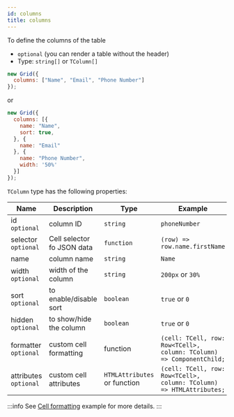 ```yaml
---
id: columns
title: columns 
---
```


To define the columns of the table

 - `optional` (you can render a table without the header)
 - Type: `string[]` or `TColumn[]`

```js
new Grid({
  columns: ["Name", "Email", "Phone Number"]
});
```

or

```js
new Grid({
  columns: [{
    name: "Name",
    sort: true,
  }, {
    name: "Email"
  }, {
    name: "Phone Number",
    width: '50%'
  }]
});
```

`TColumn` type has the following properties:

<div className="full-width">

| Name                  | Description                |  Type                        | Example                                         |
|-----------------------|----------------------------|------------------------------|-------------------------------------------------|
| id `optional`         | column ID                  | `string`                     | `phoneNumber`                                   |
| selector `optional`   | Cell selector fo JSON data | `function`                   | `(row) => row.name.firstName`                   |
| name                  | column name                | `string`                     | `Name`                                          |
| width `optional`      | width of the column        | `string`                     | `200px` or `30%`                                |
| sort `optional`       | to enable/disable sort     | `boolean`                    | `true` or `0`                                   |
| hidden `optional`     | to show/hide the column    | `boolean`                    | `true` or `0`                                   |
| formatter `optional`  | custom cell formatting     | function                     | `(cell: TCell, row: Row<TCell>, column: TColumn) => ComponentChild;` |
| attributes `optional` | custom cell attributes     | `HTMLAttributes` or function | `(cell: TCell, row: Row<TCell>, column: TColumn) => HTMLAttributes;` |

</div>

:::info
See [Cell formatting](./examples/cell-formatting.md) example for more details.
:::
